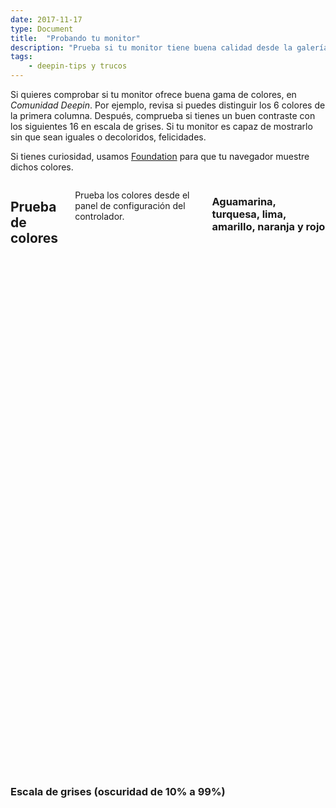 ```yaml
---
date: 2017-11-17
type: Document
title:  "Probando tu monitor"
description: "Prueba si tu monitor tiene buena calidad desde la galería de colores de la <em>Comunidad Deepin</em>. Puedes tomar una foto y comprobar por tu cuenta"
tags:
    - deepin-tips y trucos
---
```


Si quieres comprobar si tu monitor ofrece buena gama de colores, en *Comunidad Deepin*. Por ejemplo, revisa si puedes distinguir los 6 colores de la primera columna. Después, comprueba si tienes un buen contraste con los siguientes 16 en escala de grises. Si tu monitor es capaz de mostrarlo sin que sean iguales o decoloridos, felicidades.

Si tienes curiosidad, usamos [Foundation](http://foundation.zurb.com/docs/components/grid.html) para que tu navegador muestre dichos colores.
<!--more-->

<div class="row t90">
    <div class="small-12 columns">
        <h2>Prueba de colores</h2>
        <p class="teaser" name="ancla">Prueba los colores desde el panel de configuración del controlador.</p>
        <h3>Aguamarina, turquesa, lima, amarillo, naranja y rojo</h3>
    </div><!-- /.small-12.columns -->
</div>

<div class="row">
<div class="small-2 columns"><div style="background: #45B29D; height: 137px;"></div></div>
<div class="small-2 columns"><div style="background: #334D5C; height: 137px;"></div></div>
<div class="small-2 columns"><div style="background: #A1D044; height: 137px;"></div></div>
<div class="small-2 columns"><div style="background: #EFC94C; height: 137px;"></div></div>
<div class="small-2 columns"><div style="background: #E27A3F; height: 137px;"></div></div>
<div class="small-2 columns"><div style="background: #DF4949; height: 137px;"></div></div>
</div>


<h3>Escala de grises (oscuridad de 10% a 99%)</h3>


<div class="row">
<div class="small-2 columns"><div style="background: #E4E4E4; height: 137px;"></div></div>
<div class="small-2 columns"><div style="background: #D7D7D7; height: 137px;"></div></div>
<div class="small-2 columns"><div style="background: #CBCBCB; height: 137px;"></div></div>
<div class="small-2 columns"><div style="background: #BEBEBE; height: 137px;"></div></div>
<div class="small-2 columns"><div style="background: #A4A4A4; height: 137px;"></div></div>
<div class="small-2 columns"><div style="background: #979797; height: 137px;"></div></div>
</div>
<div class="row t30">
<div class="small-2 columns"><div style="background: #8B8B8B; height: 137px;"></div></div>
<div class="small-2 columns"><div style="background: #7E7E7E; height: 137px;"></div></div>
<div class="small-2 columns"><div style="background: #646464; height: 137px;"></div></div>
<div class="small-2 columns"><div style="background: #575757; height: 137px;"></div></div>
<div class="small-2 columns"><div style="background: #4B4B4B; height: 137px;"></div></div>
<div class="small-2 columns"><div style="background: #3E3E3E; height: 137px;"></div></div>
</div>
<div class="row t30">
<div class="small-2 columns"><div style="background: #313131; height: 137px;"></div></div>
<div class="small-2 columns"><div style="background: #242424; height: 137px;"></div></div>
<div class="small-2 columns"><div style="background: #171717; height: 137px;"></div></div>
<div class="small-2 columns end"><div style="background: #0B0B0B; height: 137px;"></div></div>
</div>
